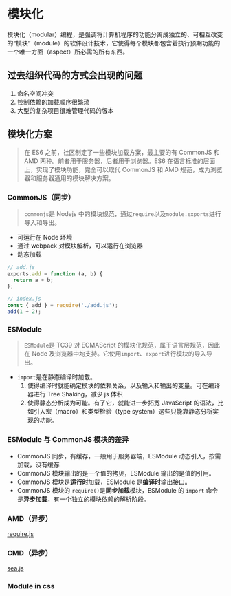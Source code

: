 # 模块化

模块化（modular）编程，是强调将计算机程序的功能分离成独立的、可相互改变的“模块”（module）的软件设计技术，它使得每个模块都包含着执行预期功能的一个唯一方面（aspect）所必需的所有东西。

## 过去组织代码的方式会出现的问题

1. 命名空间冲突
2. 控制依赖的加载顺序很繁琐
3. 大型的复杂项目很难管理代码的版本

## 模块化方案

> 在 ES6 之前，社区制定了一些模块加载方案，最主要的有 CommonJS 和 AMD 两种。前者用于服务器，后者用于浏览器。ES6 在语言标准的层面上，实现了模块功能，完全可以取代 CommonJS 和 AMD 规范，成为浏览器和服务器通用的模块解决方案。

### CommonJS（同步）

> `commonjs`是 Nodejs 中的模块规范，通过`require`以及`module.exports`进行导入和导出。

- 可运行在 Node 环境
- 通过 webpack 对模块解析，可以运行在浏览器
- 动态加载

```javascript
// add.js
exports.add = function (a, b) {
  return a + b;
};

// index.js
const { add } = require('./add.js');
add(1 + 2);
```

### ESModule

> `ESModule`是 TC39 对 ECMAScript 的模块化规范，属于语言层规范，因此在 Node 及浏览器中均支持。它使用`import`、`export`进行模块的导入导出。

- `import`是在静态编译时加载。
  1. 使得编译时就能确定模块的依赖关系，以及输入和输出的变量。可在编译器进行 Tree Shaking，减少 js 体积
  2. 使得静态分析成为可能。有了它，就能进一步拓宽 JavaScript 的语法，比如引入宏（macro）和类型检验（type system）这些只能靠静态分析实现的功能。

### ESModule 与 CommonJS 模块的差异

- CommonJS 同步，有缓存，一般用于服务器端，ESModule 动态引入，按需加载，没有缓存
- CommonJS 模块输出的是一个值的拷贝，ESModule 输出的是值的引用。
- CommonJS 模块是**运行时**加载，ESModule 是**编译时**输出接口。
- CommonJS 模块的 `require()`是**同步加载**模块，ESModule 的 `import` 命令是**异步加载**，有一个独立的模块依赖的解析阶段。

### AMD（异步）

[require.js](https://requirejs.org/)

### CMD（异步）

[sea.js](https://seajs.github.io/seajs/docs/)

### Module in css
